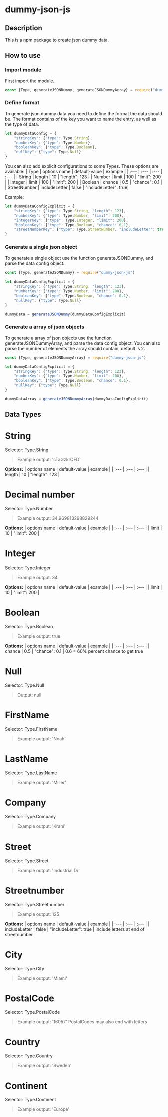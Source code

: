 # dummy-json-js
## Description
This is a npm package to create json dummy data.

## How to use
### Import module
First import the module.
```js
const {Type, generateJSONDummy, generateJSONDummyArray} = require("dummy-json-js")
```

### Define format
To generate json dummy data you need to define the format the data should be. The format contains of the key you want to name the entry, as well as the type of data.
```js
let dummyDataConfig = {
    "stringKey": {"type": Type.String},
    "numberKey": {"type": Type.Number},
    "booleanKey": {"type": Type.Boolean},
    "nullKey": {"type": Type.Null}
}
```
You can also add explicit configurations to some Types.
These options are available:
| Type | options name | default-value | example |
| :--- | :---         | :---    | :---  |
| String | length | 10 | "length": 123 |
| Number | limit | 100 | "limit": 200 |
| Integer | limit | 100 | "limit": 200 |
| Boolean | chance | 0.5 | "chance": 0.1 |
| StreetNumber | includeLetter | false | "includeLetter": true|


Example:
```js
let dummyDataConfigExplicit = {
    "stringKey": {"type": Type.String, "length": 123},
    "numberKey": {"type": Type.Number, "limit": 200},
    "integerKey": {"type": Type.Integer, "limit": 200},
    "booleanKey": {"type": Type.Boolean, "chance": 0.1},
    "streetNumberKey": {"type": Type.StreetNumber, "includeLetter": true}
}
```

### Generate a single json object
To generate a single object use the function generateJSONDummy, and parse the data config object.
```js
const {Type, generateJSONDummy} = require("dummy-json-js")

let dummyDataConfigExplicit = {
    "stringKey": {"type": Type.String, "length": 123},
    "numberKey": {"type": Type.Number, "limit": 200},
    "booleanKey": {"type": Type.Boolean, "chance": 0.1},
    "nullKey": {"type": Type.Null}
}

dummyData = generateJSONDummy(dummyDataConfigExplicit)
```

### Generate a array of json objects
To generate a array of json objects use the function generateJSONDummyArray, and parse the data config object.
You can also parse the number of elements the array should contain, default is 2.
```js
const {Type, generateJSONDummyArray} = require("dummy-json-js")

let dummyDataConfigExplicit = {
    "stringKey": {"type": Type.String, "length": 123},
    "numberKey": {"type": Type.Number, "limit": 200},
    "booleanKey": {"type": Type.Boolean, "chance": 0.1},
    "nullKey": {"type": Type.Null}
}

dummyDataArray = generateJSONDummyArray(dummyDataConfigExplicit)
```

## Data Types

# String
Selector: Type.String
>Example output: 'cTaGzkrOFD'

**Options:**
| options name | default-value | example |
| :---         | :---    | :---  |
| length | 10 | "length": 123 |


# Decimal number
Selector: Type.Number
>Example output: 34.969813298829244

**Options:**
| options name | default-value | example |
| :---         | :---    | :---  |
| limit | 10 | "limit": 200 |

# Integer
Selector: Type.Integer
>Example output: 34

**Options:**
| options name | default-value | example |
| :---         | :---    | :---  |
| limit | 10 | "limit": 200 |

# Boolean
Selector: Type.Boolean
>Example output: true

**Options:**
| options name | default-value | example |
| :---         | :---    | :---  |
| chance | 0.5 | "chance": 0.1 |
0.6 = 60% percent chance to get true

# Null
Selector: Type.Null
>Output: null

# FirstName
Selector: Type.FirstName
>Example output: 'Noah'

# LastName
Selector: Type.LastName
>Example output: 'Miller'

# Company
Selector: Type.Company
>Example output: 'Krani'

# Street
Selector: Type.Street
>Example output: 'Industrial Dr'

# Streetnumber
Selector: Type.Streetnumber
>Example output: 125

**Options:**
| options name | default-value | example |
| :---         | :---    | :---  |
| includeLetter | false | "includeLetter": true |
include letters at end of streetnumber

# City
Selector: Type.City
>Example output: 'Miami'

# PostalCode
Selector: Type.PostalCode
>Example output: '16057'
PostalCodes may also end with letters

# Country
Selector: Type.Country
>Example output: 'Sweden'

# Continent
Selector: Type.Continent
>Example output: 'Europe'

